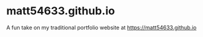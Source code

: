# matt54633.github.io

A fun take on my traditional portfolio website at https://matt54633.github.io
